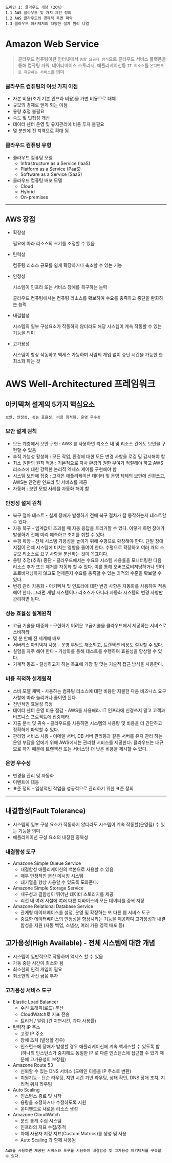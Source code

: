 ```
도메인 1: 클라우드 개념 (26%)
1.1 AWS 클라우드 및 가치 제안 정의
1.2 AWS 클라우드의 경제적 측면 파악
1.3 클라우드 아키텍처의 다양한 설계 원리 나열
```

# Amazon Web Service

> 클라우드 컴퓨팅이란 인터넷에서 `종량 요금제 방식`으로 클라우드 서비스 플랫폼을 통해 컴퓨팅 파워, 데이터베이스 스토리지, 애플리케이션등 `IT 리소스`를 `온디맨드로 제공하는 서비스`를 의미

### 클라우드 컴퓨팅의 여섯 가지 이점
- 자본 비용(초기 기본 인프라 비용)을 가변 비용으로 대체
- 규모의 경제로 얻게 되는 이점
- 용량 추정 불필요
- 속도 및 민첩성 개선
- 데이터 센터 운영 및 유지관리에 비용 투자 불필요
- 몇 분만에 전 지역으로 확대 됨

### 클라우드 컴퓨팅 유형
- 클라우드 컴퓨팅 모델
  - Infrastructure as a Service (IaaS)
  - Platform as a Service (PaaS)
  - Software as a Service (SaaS)
- 클라우드 컴퓨팅 배포 모델
  - Cloud
  - Hybrid
  - On-premises

---

## AWS 장점

- 확장성

  필요에 따라 리소스의 크기를 조정할 수 있음

- 탄력성

  컴퓨팅 리소스 규모를 쉽게 확장하거나 축소할 수 있는 기능

- 안정성

  시스템이 인프라 또는 서비스 장애를 복구하는 능력

  클라우드 컴퓨팅에서는 컴퓨팅 리소스를 확보하여 수요를 충족하고 중단을 완화하는 능력

- 내결함성

  시스템의 일부 구성요소가 작동하지 않더라도 해당 시스템이 계속 작동할 수 있는 기능을 의미

- 고가용성

  시스템이 항상 작동하고 엑세스 가능하며 사람의 개입 없이 중단 시간을 가능한 한 최소화 하는 것

# AWS Well-Architectured 프레임워크
## 아키텍쳐 설계의 5가지 핵심요소
```
보안, 안정성, 성능 효율성, 비용 최적화, 운영 우수성
```
### 보안 설계 원칙
- 모든 계층에서 보안 구현 : AWS 를 사용하면 리소스 내 및 리소스 간에도 보안을 구현할 수 있음
- 추적 가능성 활성화 : 모든 작업, 환경에 대한 모든 변경 사항을 로깅 및 감시해야 함
- 최소 권한의 원칙 적용 : 기본적으로 자사 환경의 권한 부여가 적절해야 하고 AWS 리소스에 대한 강력한 논리적 엑세스 제어를 구현해야 함
- 시스템 보안에 집중 : 고객은 애플리케이션 데이터 및 운영 체제의 보안에 신경쓰고, AWS는 안전한 인프라 및 서비스를 제공
- 자동화 : 보안 모범 사례를 자동화 해야 함

### 안정성 설계 원칙
- 복구 절차 테스트 - 실제 장애가 발생하기 전에 복구 절차가 잘 동작하는지 테스트할 수 있다.
- 자동 복구 - 임계값이 초과될 때 자동 응답을 트리거할 수 있다. 이렇게 하면 장애가 발생하기 전에 미리 예측하고 조치를 취할 수 있다.
- 수평 확장 - 전체 시스템 가용성을 높이기 위해 수평으로 확장해야 한다. 단일 장애 지점이 전체 시스템에 미치는 영향을 줄여야 한다. 수평으로 확장하고 여러 개의 소규모 리소스로 요구 사항을 분산하는 것이 목표이다.
- 용량 추정(추측) 중단 - 클라우드에서는 수요와 시스템 사용률을 모니터링한 다음 리소스 추가 또는 제거를 자동화 할 수 있다. 이를 통해 오버프로비저닝하거나 언더프로비저닝하지 않고도 언제든지 수요를 충족할 수 있는 최적의 수준을 확보할 수 있다.
- 변경 관리 자동화 - 아키텍쳐 및 인프라에 대한 변경 사항은 자동화를 사용하여 적용해야 한다. 그러면 개별 시스템이나 리소스가 아니라 자동화 시스템의 변경 사항만 관리하면 된다.

### 성능 효율성 설계원칙
- 고급 기술을 대중화 - 구현하기 어려운 고급기술을 클라우드에서 제공하는 서비스로 소비하라
- 몇 분 만에 전 세계에 배포
- 서버리스 아키텍쳐 사용 - 운영 부담도 해소되고, 트랜잭션 비용도 절감할 수 있다.
- 실험을 자주 해야 한다 - 가상화를 통해 테스트를 수행하여 효율성을 향상할 수 있다.
- 기계적 동조 - 달성하고자 하는 목표에 가장 잘 맞는 기술적 접근 방식을 사용한다.

### 비용 최적화 설계원칙
- 소비 모델 채택 - 사용하는 컴퓨팅 리소스에 대한 비용만 지불한 다음 비즈니스 요구사항에 따라 늘리거나 줄이면 된다.
- 전반적인 효율성 측정 
- 데이터 센터 운영 비용 절감 - AWS를 사용해라. IT 인프라에 신경쓰지 말고 고객과 비즈니스 프로젝트에 집중해라.
- 지출 분석 및 귀속 - 클라우드를 사용하면 시스템의 사용량 및 비용을 더 간단하고 정확하게 파악할 수 있다.
- 관리형 서비스 사용 - 이메일 서버, DB 서버 관리등과 같은 서버를 유지 관리 하는 운영 부담을 없에기 위해 AWS에서는 관리형 서비스를 제공한다. 클라우드는 대규모로 하기 때문에 트랜잭션 또는 서비스당 더 낮은 비용을 제시할 수 있다.

### 운영 우수성
- 변경을 관리 및 자동화
- 이벤트에 대응
- 표준 정의 - 일상적인 작업을 성공적으로 관리하기 위한 표준 정의

---

## 내결함성(Fault Tolerance)
- 시스템의 일부 구성 요소가 작동하지 않더라도 시스템이 계속 작동할(운영될) 수 있는 기능을 의미
- 애플리케이션 구성 요소의 내장된 중복성

### 내결함성 도구
- Amazone Simple Queue Service
  - 내결함성 애플리케이션의 백본으로 사용할 수 있음
  - 매우 안정적인 분산 메시징 시스템
  - 대기열을 항상 사용할 수 있도록 도와준다.
- Amazone Simple Storage Service
  - 내구성과 결함성이 뛰어난 데이터 스토리지를 제공
  - 리전 내 여러 시설에 여러 다른 디바이스의 모든 데이터를 중복 저장
- Amazone Relational Database Service
  - 관게형 데이터베이스를 설정, 운영 및 확장하는 또 다른 웹 서비스 도구
  - 중요한 데이터베이스의 안정성을 향상시키는 기능을 제공하여 고가용성과 내결함성을 지원 (자동 백업, 스냅샷, 여러 가용 영역 배포 등)

## 고가용성(High Available) - 전체 시스템에 대한 개념
- 시스템이 일반적으로 작동하며 액세스 할 수 있음
- 가동 중단 시간이 최소화 됨
- 최소한의 인적 개입이 필요
- 최소한의 사전 금융 투자

### 고가용성 서비스 도구
- Elastic Load Balancer
  - 수신 트래픽(로드) 분산
  - CloudWatch로 지표 전송
  - 트리거 / 알림 (긴 지연시간, 과다 사용률)
- 탄력적 IP 주소
  - 고정 IP 주소
  - 장애 조치 (발생할 경우)
  - 인스턴스에 장애가 발생할 경우 애플리케이션에 계속 액세스할 수 있도록 함
    (하나의 인스턴스가 중지해도 동일한 IP 로 다른 인스턴스에 접근할 수 있기 때문에 고가용성이 보장됨)
- Amazone Route 53
  - 신뢰할 수 있는 DNS 서비스 (도메인 이름을 IP 주소로 변환)
  - 지원기능 - 단순 라우팅, 지연 시간 기반 라우팅, 상태 확인, DNS 장애 조치, 지리적 위치 라우팅
- Auto Scaling
  - 인스턴스 종료 및 시작
  - 용량을 조정하거나 수정하도록 지원
  - 온디맨드로 새로운 리소스 생성
- Amazone CloudWatch
  - 분산 통계 수집 시스템
  - 인프라의 지표 수집/추적
  - 자체 사용자 지정 지표(Custom Matrics)를 생성 및 사용
  - Auto Scaling 과 함께 사용됨

```
AWS를 사용하면 제공된 서비스와 도구를 시용하여 내결함성 및 고가용성 아키텍쳐를 구축할 수 있다.
```